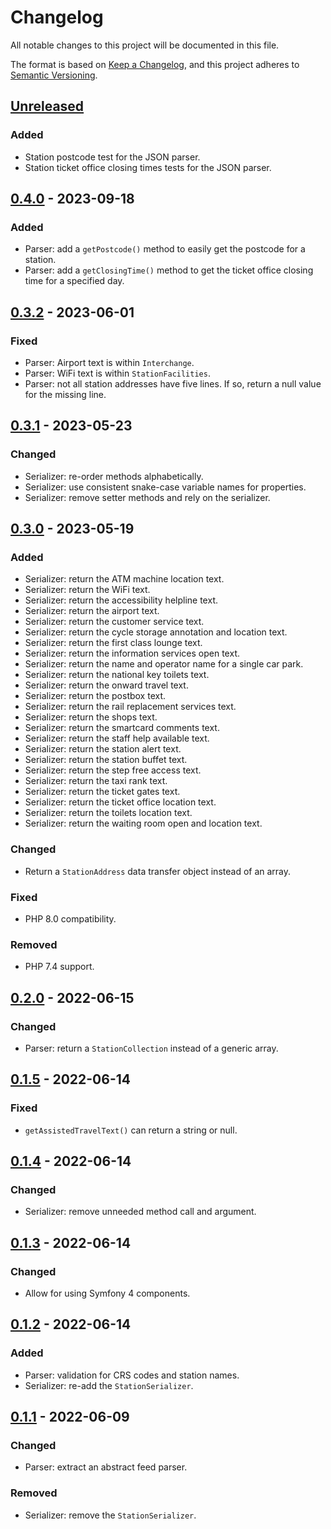 # Changelog

All notable changes to this project will be documented in this file.

The format is based on [Keep a Changelog](https://keepachangelog.com/en/1.1.0/), and this project adheres to [Semantic Versioning](https://semver.org/spec/v2.0.0.html).

## [Unreleased]

### Added

- Station postcode test for the JSON parser.
- Station ticket office closing times tests for the JSON parser.

## [0.4.0] - 2023-09-18

### Added

- Parser: add a `getPostcode()` method to easily get the postcode for a station.
- Parser: add a `getClosingTime()` method to get the ticket office closing time for a specified day.

## [0.3.2] - 2023-06-01

### Fixed

- Parser: Airport text is within `Interchange`.
- Parser: WiFi text is within `StationFacilities`.
- Parser: not all station addresses have five lines. If so, return a null value for the missing line.

## [0.3.1] - 2023-05-23

### Changed

- Serializer: re-order methods alphabetically.
- Serializer: use consistent snake-case variable names for properties.
- Serializer: remove setter methods and rely on the serializer.

## [0.3.0] - 2023-05-19

### Added

- Serializer: return the ATM machine location text.
- Serializer: return the WiFi text.
- Serializer: return the accessibility helpline text.
- Serializer: return the airport text.
- Serializer: return the customer service text.
- Serializer: return the cycle storage annotation and location text.
- Serializer: return the first class lounge text.
- Serializer: return the information services open text.
- Serializer: return the name and operator name for a single car park.
- Serializer: return the national key toilets text.
- Serializer: return the onward travel text.
- Serializer: return the postbox text.
- Serializer: return the rail replacement services text.
- Serializer: return the shops text.
- Serializer: return the smartcard comments text.
- Serializer: return the staff help available text.
- Serializer: return the station alert text.
- Serializer: return the station buffet text.
- Serializer: return the step free access text.
- Serializer: return the taxi rank text.
- Serializer: return the ticket gates text.
- Serializer: return the ticket office location text.
- Serializer: return the toilets location text.
- Serializer: return the waiting room open and location text.

### Changed

- Return a `StationAddress` data transfer object instead of an array.

### Fixed

- PHP 8.0 compatibility.

### Removed

- PHP 7.4 support.

## [0.2.0] - 2022-06-15

### Changed

- Parser: return a `StationCollection` instead of a generic array.

## [0.1.5] - 2022-06-14

### Fixed

- `getAssistedTravelText()` can return a string or null.

## [0.1.4] - 2022-06-14

### Changed

- Serializer: remove unneeded method call and argument.

## [0.1.3] - 2022-06-14

### Changed

- Allow for using Symfony 4 components.

## [0.1.2] - 2022-06-14

### Added

- Parser: validation for CRS codes and station names.
- Serializer: re-add the `StationSerializer`.

## [0.1.1] - 2022-06-09

### Changed

- Parser: extract an abstract feed parser.

### Removed

- Serializer: remove the `StationSerializer`.

[unreleased]: https://github.com/opdavies/national-rail-enquiries-feed-parser/compare/0.4.0...HEAD
[0.4.0]: https://github.com/opdavies/national-rail-enquiries-feed-parser/compare/0.3.2...0.4.0
[0.3.2]: https://github.com/opdavies/national-rail-enquiries-feed-parser/compare/0.3.1...0.3.2
[0.3.1]: https://github.com/opdavies/national-rail-enquiries-feed-parser/compare/0.3.0...0.3.1
[0.3.0]: https://github.com/opdavies/national-rail-enquiries-feed-parser/compare/0.2.0...0.3.1
[0.2.0]: https://github.com/opdavies/national-rail-enquiries-feed-parser/compare/0.1.5...0.2.0
[0.1.5]: https://github.com/opdavies/national-rail-enquiries-feed-parser/compare/0.1.4...0.1.5
[0.1.4]: https://github.com/opdavies/national-rail-enquiries-feed-parser/compare/0.1.3...0.1.4
[0.1.3]: https://github.com/opdavies/national-rail-enquiries-feed-parser/compare/0.1.2...0.1.3
[0.1.2]: https://github.com/opdavies/national-rail-enquiries-feed-parser/compare/0.1.1...0.1.2
[0.1.1]: https://github.com/opdavies/national-rail-enquiries-feed-parser/compare/0.1.0...0.1.1
[0.1.0]: https://github.com/opdavies/national-rail-enquiries-feed-parser/releases/tag/0.1.0
